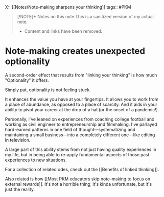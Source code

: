 X:: [[Notes/Note-making sharpens your thinking]]
tags:: #PKM 

> [!NOTE]+ Notes on this note
> This is a sanitized version of my actual note. 
> - Content and links have been removed.

# Note-making creates unexpected optionality
A second-order effect that results from "linking your thinking" is how much "Optionality" it offers. 

Simply put, optionality is not feeling stuck.

It enhances the value you have at your fingertips. It allows you to work from a place of abundance, as opposed to a place of scarcity. And it aids in your ability to pivot your career at the drop of a hat (or the onset of a pandemic!).

Personally, I've leaned on experiences from coaching college football and working as civil engineer to entrepreneurship and filmmaking. I've parlayed hard-earned patterns in one field of thought—systematizing and maintaining a small business—into a completely different one—like editing in television. 

A large part of this ability stems from not just having quality experiences in my life, but in being able to re-apply fundamental aspects of those past experiences to new situations. 

For a collection of related odes, check out the [[Benefits of linked thinking]].

Also related is how [[Most PKM educators skip note-making to focus on external rewards]]. It's not a horrible thing; it's kinda unfortunate, but it's just the reality.